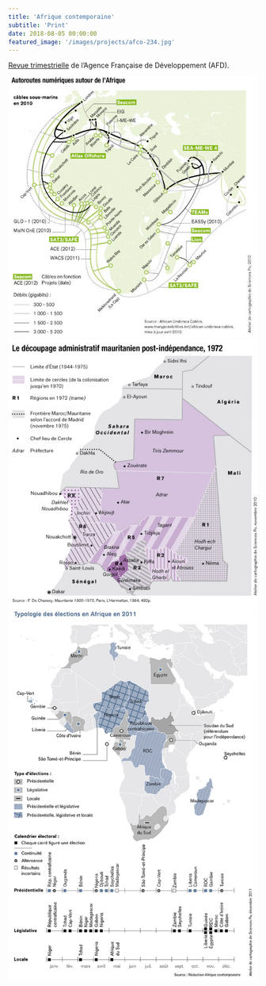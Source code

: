 ```yaml
---
title: 'Afrique contemporaine'
subtitle: 'Print'
date: 2018-08-05 00:00:00
featured_image: '/images/projects/afco-234.jpg'
---
```


[Revue trimestrielle](http://www.afrique-contemporaine.info/) de l’Agence Française de Développement (AFD).

<div class="gallery" data-columns="1">
	<img src="/images/projects/afco-234.jpg">
	<img src="/images/projects/afco-235.jpg">
	<img src="/images/projects/afco-239.jpg">
</div>
